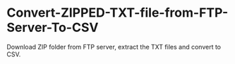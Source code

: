 # Convert-ZIPPED-TXT-file-from-FTP-Server-To-CSV
Download ZIP folder from FTP server, extract the TXT files and convert to CSV.
